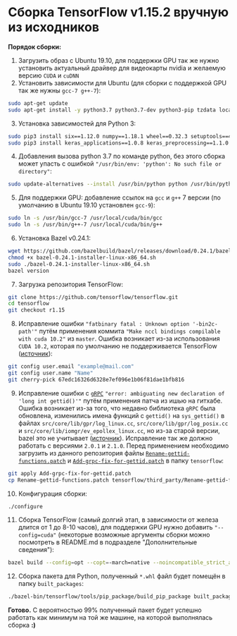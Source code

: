# Сборка TensorFlow v1.15.2 вручную из исходников

**Порядок сборки:**

1. Загрузить образ с Ubuntu 19.10, для поддержки GPU так же нужно установить актуальный драйвер для видеокарты nvidia и желаемую версию `CUDA` и `cuDNN`
2. Установить зависимости для Ubuntu (для сборки с поддержкой GPU так же нужны `gcc-7 g++-7`):

```bash
sudo apt-get update
sudo apt-get install -y python3.7 python3.7-dev python3-pip tzdata locales expect git wget unzip
```

3. Установка зависимостей для Python 3:

```bash
sudo pip3 install six==1.12.0 numpy==1.18.1 wheel==0.32.3 setuptools==41.1.0 mock==4.0.1 future==0.18.2
sudo pip3 install keras_applications==1.0.8 keras_preprocessing==1.1.0 --no-deps
```

4. Добавления вызова python 3.7 по команде python, без этого сборка может упасть с ошибкой `"/usr/bin/env: 'python': No such file or directory"`:

```bash
sudo update-alternatives --install /usr/bin/python python /usr/bin/python3.7 2
```

5. Для поддержки GPU: добавление ссылок на `gcc` и `g++` 7 версии (по умолчанию в Ubuntu 19.10 установлен `gcc-9`):

```bash
sudo ln -s /usr/bin/gcc-7 /usr/local/cuda/bin/gcc
sudo ln -s /usr/bin/g++-7 /usr/local/cuda/bin/g++
```

6. Установка Bazel v0.24.1:

```bash
wget https://github.com/bazelbuild/bazel/releases/download/0.24.1/bazel-0.24.1-installer-linux-x86_64.sh
chmod +x bazel-0.24.1-installer-linux-x86_64.sh
sudo ./bazel-0.24.1-installer-linux-x86_64.sh
bazel version
```

7. Загрузка репозитория TensorFlow:

```bash
git clone https://github.com/tensorflow/tensorflow.git
cd tensorflow
git checkout r1.15
```

8. Исправление ошибки `"fatbinary fatal : Unknown option '-bin2c-path'"` путём применения коммита `"Make nccl bindings compilable with cuda 10.2"` из `master`. Ошибка возникает из-за использования `CUDA 10.2`, которая по умолчанию не поддерживается TensorFlow ([источник](https://github.com/tensorflow/tensorflow/issues/34429#issuecomment-574296455)):

```bash
git config user.email "example@mail.com"
git config user.name "Name"
git cherry-pick 67edc16326d6328e7ef096e1b06f81dae1bfb816
```

9. Исправление ошибки с [`gRPC`](https://grpc.io/) `"error: ambiguating new declaration of 'long int gettid()'"` путём применения патча из ишью на гитхабе. Ошибка возникает из-за того, что недавно библиотека `gRPC` была обновлена, изменились имена функций с `gettid()` на `sys_gettid()` в файлах `src/core/lib/gpr/log_linux.cc`, `src/core/lib/gpr/log_posix.cc` и `src/core/lib/iomgr/ev_epollex_linux.cc`, но из-за старой версии, bazel это не учитывает ([источник](https://github.com/clearlinux/distribution/issues/1151#issuecomment-580154128)). Исправление так же должно работать с версиями `2.0.1` и `2.1.0`. Перед применением необходимо загрузить из данного репозитория файлы [`Rename-gettid-functions.patch`](https://github.com/Desklop/building_tensorflow/blob/master/Rename-gettid-functions.patch) и [`Add-grpc-fix-for-gettid.patch`](https://github.com/Desklop/building_tensorflow/blob/master/Add-grpc-fix-for-gettid.patch) в папку `tensorflow`:

```bash
git apply Add-grpc-fix-for-gettid.patch
cp Rename-gettid-functions.patch tensorflow/third_party/Rename-gettid-functions.patch
```

10. Конфигурация сборки:

```bash
./configure
```

11. Сборка TensorFlow (самый долгий этап, в зависимости от железа длится от 1 до 8-10 часов), для поддержки GPU нужно добавить `"--config=cuda"` (некоторые возможные аргументы сборки можно посмотреть в README.md в подразделе "Дополнительные сведения"):

```bash
bazel build --config=opt --copt=-march=native --noincompatible_strict_action_env //tensorflow/tools/pip_package:build_pip_package
```

12. Сборка пакета для Python, полученный `*.whl` файл будет помещён в папку `built_packages`:

```bash
./bazel-bin/tensorflow/tools/pip_package/build_pip_package built_packages --project_name "tensorflow-cpu-custom-build1"
```

**Готово.** С вероятностью 99% полученный пакет будет успешно работать как минимум на той же машине, на которой выполнялась сборка **:)**
